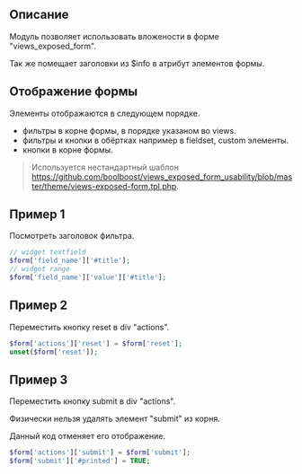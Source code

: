 ## Описание

Модуль позволяет использовать вложености в форме "views_exposed_form".

Так же помещает заголовки из $info в атрибут элементов формы.

## Отображение формы

Элементы отображаются в следующем порядке.

- фильтры в корне формы, в порядке указаном во views.
- фильтры и кнопки в обёртках например в fieldset, custom элементы.
- кнопки в корне формы.

> Используется нестандартный шаблон https://github.com/boolboost/views_exposed_form_usability/blob/master/theme/views-exposed-form.tpl.php.

## Пример 1

Посмотреть заголовок фильтра.

~~~ php
// widget textfield
$form['field_name']['#title'];
// widget range
$form['field_name']['value']['#title'];
~~~

## Пример 2

Переместить кнопку reset в div "actions".

~~~ php
$form['actions']['reset'] = $form['reset'];
unset($form['reset']);
~~~

## Пример 3

Переместить кнопку submit в div "actions".

Физически нельзя удалять элемент "submit" из корня.

Данный код отменяет его отображение.

~~~ php
$form['actions']['submit'] = $form['submit'];
$form['submit']['#printed'] = TRUE;
~~~

